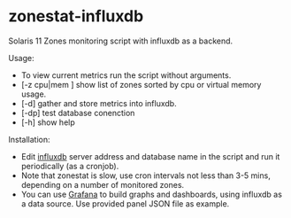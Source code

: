 # zonestat-influxdb
Solaris 11 Zones monitoring script with influxdb as a backend.

Usage:
* To view current metrics run the script without arguments.
* [-z cpu|mem ] show list of zones sorted by cpu or virtual memory usage.
* [-d] gather and store metrics into influxdb.
* [-dp] test database conenction
* [-h] show help

 Installation: 
* Edit [influxdb](https://www.influxdata.com/) server address and database name in the script and run it periodically (as a cronjob).
* Note that zonestat is slow, use cron intervals not less than 3-5 mins, depending on a number of monitored zones.
* You can use [Grafana](https://grafana.com/) to build graphs and dashboards, using influxdb as a data source. Use provided panel JSON file as example.


